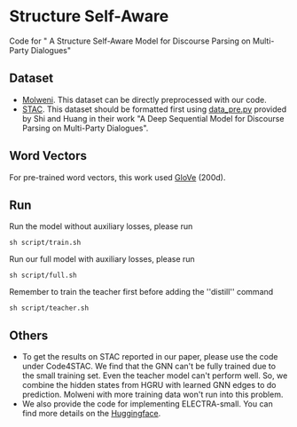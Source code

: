 # Structure Self-Aware
 Code for " A Structure Self-Aware Model for Discourse Parsing on Multi-Party Dialogues"

## Dataset

* [Molweni](https://github.com/HIT-SCIR/Molweni). This dataset can be directly preprocessed with our code.
* [STAC](https://www.irit.fr/STAC/corpus.html). This dataset should be formatted first using [data_pre.py](https://github.com/shizhouxing/DialogueDiscourseParsing/blob/master/data_pre.py) provided by Shi and Huang in their work "A Deep Sequential Model for Discourse Parsing on Multi-Party Dialogues".

## Word Vectors

For pre-trained word vectors, this work used [GloVe](https://nlp.stanford.edu/projects/glove/) (200d).

## Run

Run the model without auxiliary losses, please run

```
sh script/train.sh
```

Run our full model with auxiliary losses, please run

```
sh script/full.sh
```

Remember to train the teacher first before adding the ''distill'' command

```
sh script/teacher.sh
```

## Others

* To get the results on STAC reported in our paper, please use the code under Code4STAC. We find that the GNN can't be fully trained due to the small training set. Even the teacher model can't perform well. So, we combine the hidden states from HGRU with learned GNN edges to do prediction. Molweni with more training data won't run into this problem.
* We also provide the code for implementing ELECTRA-small. You can find more details on the [Huggingface](https://huggingface.co/transformers/model_doc/electra.html).







